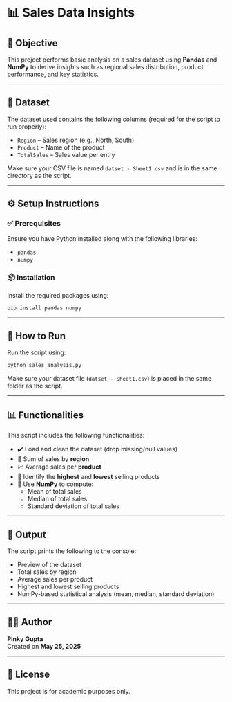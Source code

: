 # 📊 Sales Data Insights

## 🎯 Objective
This project performs basic analysis on a sales dataset using **Pandas** and **NumPy** to derive insights such as regional sales distribution, product performance, and key statistics.

---

## 📁 Dataset
The dataset used contains the following columns (required for the script to run properly):

- `Region` – Sales region (e.g., North, South)
- `Product` – Name of the product
- `TotalSales` – Sales value per entry

Make sure your CSV file is named `datset - Sheet1.csv` and is in the same directory as the script.

---

## ⚙️ Setup Instructions

### ✅ Prerequisites
Ensure you have Python installed along with the following libraries:

- `pandas`
- `numpy`

### 📦 Installation

Install the required packages using:

```bash
pip install pandas numpy
```

---

## 🚀 How to Run

Run the script using:

```bash
python sales_analysis.py
```

Make sure your dataset file (`datset - Sheet1.csv`) is placed in the same folder as the script.

---

## 📊 Functionalities

This script includes the following functionalities:

- ✔️ Load and clean the dataset (drop missing/null values)
- 📍 Sum of sales by **region**
- 📈 Average sales per **product**
- 🥇 Identify the **highest** and **lowest** selling products
- 📐 Use **NumPy** to compute:
  - Mean of total sales
  - Median of total sales
  - Standard deviation of total sales

---

## 📌 Output

The script prints the following to the console:

- Preview of the dataset
- Total sales by region
- Average sales per product
- Highest and lowest selling products
- NumPy-based statistical analysis (mean, median, standard deviation)

---

## 👩‍💻 Author

**Pinky Gupta**  
Created on **May 25, 2025**

---

## 📎 License

This project is for academic purposes only.
